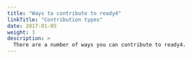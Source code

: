 ```yaml
---
title: "Ways to contribute to ready4"
linkTitle: "Contribution types"
date: 2017-01-05
weight: 3
description: >
  There are a number of ways you can contribute to ready4.
---
```


